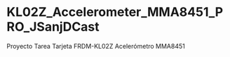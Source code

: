 # KL02Z_Accelerometer_MMA8451_PRO_JSanjDCast
Proyecto Tarea Tarjeta FRDM-KL02Z Acelerómetro MMA8451
